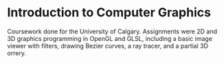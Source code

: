 # Introduction to Computer Graphics

Coursework done for the University of Calgary. Assignments were 2D and 3D graphics programming in OpenGL and GLSL, including a basic image viewer with filters, drawing Bezier curves, a ray tracer, and a partial 3D orrery.
 
